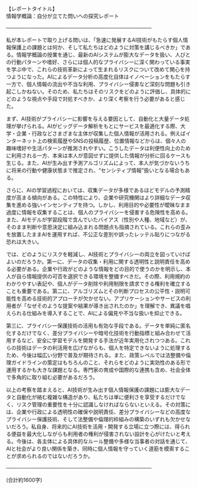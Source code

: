 【レポートタイトル】  
情報学概論：自分が立てた問いへの探究レポート

────────────────────────────────────────

私が本レポートで取り上げる問いは、「急速に発展するAI技術がもたらす個人情報保護上の課題とは何か、そして私たちはどのように対策を講じるべきか」である。情報学概論の授業を通じ、最新のAIシステムが膨大なデータを扱い、人びとの行動パターンや嗜好、さらには個人的なプライバシーに深く関わっている事実を学ぶ中で、これらの技術革新によって生まれるリスクについて改めて関心を持つようになった。AIによるデータ分析の高度化自体はイノベーションをもたらす一方で、個人情報の流出や不当な利用、プライバシー侵害など深刻な問題も引き起こしかねない。そのため、私たちはそのリスクをどのように評価し、具体的にどのような視点や手段で対処すべきか、より深く考察を行う必要があると感じた。

まず、AI技術がプライバシーに影響を与える要因として、自動化と大量データ処理が挙げられる。AIがビッグデータ解析をもとにサービスを最適化する際、大学・企業・行政などさまざまな主体が収集した個人情報が活用される。例えばインターネット上の検索履歴やSNSの投稿履歴、位置情報などからは、個々人の趣味嗜好や生活パターンが推測されやすい。こうしたデータは利便性向上のために利用される一方、本来は本人が意図せずに提供した情報が分析に回るケースも生じる。また、AIが生み出す予測アルゴリズムによって、本人が気づかないうちに将来の行動や健康状態まで推定され、“センシティブ情報”扱いとなる場合もある。

さらに、AIの学習過程においては、収集データが多様であるほどモデルの予測精度が高まる傾向がある。この特性により、企業や研究機関はより詳細なデータ収集を進める強いインセンティブを持つ。しかし、利用目的や必要性が曖昧なまま過度に情報を収集することは、個人のプライバシーを侵害する危険性を高める。また、AIモデルが学習段階で含んでいたバイアス（性別や人種、地域など）が、そのまま判断や意思決定に組み込まれる問題点も指摘されている。これらの歪みを放置したままAIを運用すれば、不公正な差別や誤ったレッテル貼りにつながる恐れは大きい。

では、どのようにリスクを軽減し、AI技術とプライバシーの両立を図っていけばよいのだろうか。第一に、データの収集・利用に関する透明性と説明責任を高める必要がある。企業や行政がどのような情報をどの目的で使うのかを明示し、本人が自ら情報提供の可否を選択できる環境を整備すべきだ。その際、利用規約のわかりやすい表記や、個人がデータ削除や利用制限を請求できる権利を確立することも重要である。第二に、アルゴリズムとその判断プロセスの公平性・説明可能性を高める技術的アプローチが欠かせない。アプリケーションやサービスの利用者が「なぜそのような提案や結果が導き出されたのか」を理解でき、異議を唱えられる仕組みを導入することで、AIによる偏見や不当な扱いを抑止できる。

第三に、プライバシー保護技術の活用も有効な手段である。データを単純に匿名化するだけでなく、差分プライバシーや暗号化技術を行動指標と組み合わせて活用するなど、安全に学習モデルを開発する手法が近年実用化されつつある。これらの技術はデータの利活用を広げながらも、個人を特定できないように処理するため、今後は幅広い分野で普及が期待される。また、政策レベルでは法整備や倫理ガイドラインの策定はもちろんのこと、それらをどのように実効性のある形で運用するかも大きな課題となる。専門家の育成や国際的な連携も含め、社会全体で多角的に取り組む必要があるだろう。

以上の考察を踏まえると、AI技術が生み出す個人情報保護の課題には膨大なデータと自動化が絡む複雑な構造があり、私たちは単に便利さを享受するだけでなく、リスク管理の重要性を十分に認識しなければならないといえる。その対策には、企業や行政による透明性の確保や説明責任、差分プライバシーなどの高度なプライバシー保護技術、そして法整備や倫理的枠組みの構築のいずれも欠かせないだろう。私自身、将来的にAI技術を活用・開発する立場に立つ際には、得られる便益を最大化しながらも利用者の権利が侵害されない設計を心がけたいと考える。今後は、各主体による具体的なルール整備や多様な当事者の対話を通じて、AIと社会がより良い関係を築き、同時に個人情報を守っていく道筋を模索することが求められるのではないだろうか。  

────────────────────────────────────────

(合計約1600字)